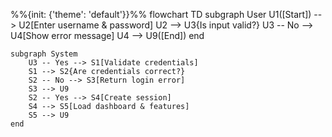 %%{init: {'theme': 'default'}}%%
flowchart TD
    subgraph User
        U1([Start]) --> U2[Enter username & password]
        U2 --> U3{Is input valid?}
        U3 -- No --> U4[Show error message]
        U4 --> U9([End])
    end

    subgraph System
        U3 -- Yes --> S1[Validate credentials]
        S1 --> S2{Are credentials correct?}
        S2 -- No --> S3[Return login error]
        S3 --> U9
        S2 -- Yes --> S4[Create session]
        S4 --> S5[Load dashboard & features]
        S5 --> U9
    end
